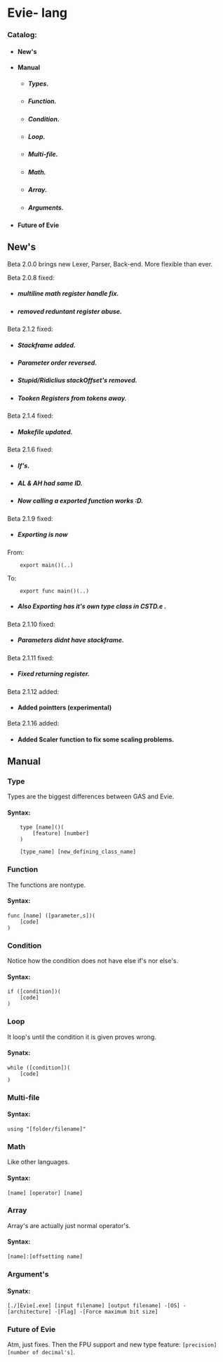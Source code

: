 # Evie- lang

### Catalog:
- #### New's
- #### Manual
    - ##### Types.
    - ##### Function.
    - ##### Condition.
    - ##### Loop.
    - ##### Multi-file.
    - ##### Math.
    - ##### Array.
    - ##### Arguments.
- #### Future of Evie




## New's
Beta 2.0.0 brings new Lexer, Parser, Back-end.
More flexible than ever.

Beta 2.0.8 fixed:

- ##### multiline math register handle fix.

- ##### removed reduntant register abuse.


Beta 2.1.2 fixed:

- ##### Stackframe added.

- ##### Parameter order reversed.

- ##### Stupid/Ridiclius stackOffset's removed.

- ##### Tooken Registers from tokens away.


Beta 2.1.4 fixed:

- ##### Makefile updated.


Beta 2.1.6 fixed:

- ##### If's.

- ##### AL & AH had same ID.

- ##### Now calling a exported function works :D.


Beta 2.1.9 fixed:

- ##### Exporting is now

From:
```
    export main()(..)
```

To:
```
    export func main()(..)
```

- ##### Also Exporting has it's own type class in CSTD.e .


Beta 2.1.10 fixed:

- ##### Parameters didnt have stackframe.


Beta 2.1.11 fixed:

- ##### Fixed returning register.

Beta 2.1.12 added:

- #### Added pointters (experimental)


Beta 2.1.16 added:

- #### Added Scaler function to fix some scaling problems.

## Manual

### Type
Types are the biggest differences between GAS and Evie.
#### Syntax:
```
    type [name]()(
        [feature] [number]
    )
    
    [type_name] [new_defining_class_name] 
```

### Function
The functions are nontype.
#### Syntax:
```
func [name] ([parameter,s])(
    [code]
)
```

### Condition
Notice how the condition does not have else if's nor else's.
#### Syntax:
```
if ([condition])(
    [code]
)
```

### Loop
It loop's until the condition it is given proves wrong.
#### Synatx:
```
while ([condition])(
    [code]
)
```

### Multi-file

#### Syntax:
```
using "[folder/filename]"
```

### Math
Like other languages.
#### Syntax:
```
[name] [operator] [name]
```

### Array
Array's are actually just normal operator's.
#### Syntax:
```
[name]:[offsetting name]
```

### Argument's

#### Synatx:
```
[./]Evie[.exe] [input filename] [output filename] -[OS] -[architecture] -[Flag] -[Force maximum bit size]
```

### Future of Evie

Atm, just fixes.
Then the FPU support and new type feature: ```[precision] [number of decimal's]```.